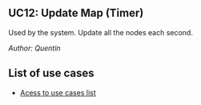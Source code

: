 ## UC12: Update Map (Timer)
Used by the system. Update all the nodes each second.

*Author: Quentin*

## List of use cases
* [Acess to use cases list][L]

[L]:../UserCase.md